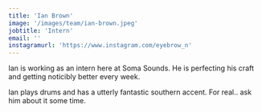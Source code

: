 ```yaml
---
title: 'Ian Brown'
image: '/images/team/ian-brown.jpeg'
jobtitle: 'Intern'
email: ''
instagramurl: 'https://www.instagram.com/eyebrow_n'
---
```


Ian is working as an intern here at Soma Sounds. He is perfecting his craft and getting noticibly better every week.

Ian plays drums and has a utterly fantastic southern accent. For real.. ask him about it some time.

